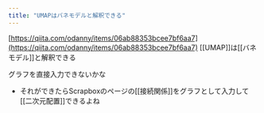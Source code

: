 ```yaml
---
title: "UMAPはバネモデルと解釈できる"
---
```


[https://qiita.com/odanny/items/06ab88353bcee7bf6aa7](https://qiita.com/odanny/items/06ab88353bcee7bf6aa7)
[[UMAP]]は[[バネモデル]]と解釈できる

グラフを直接入力できないかな
- それができたらScrapboxのページの[[接続関係]]をグラフとして入力して[[二次元配置]]できるよね
